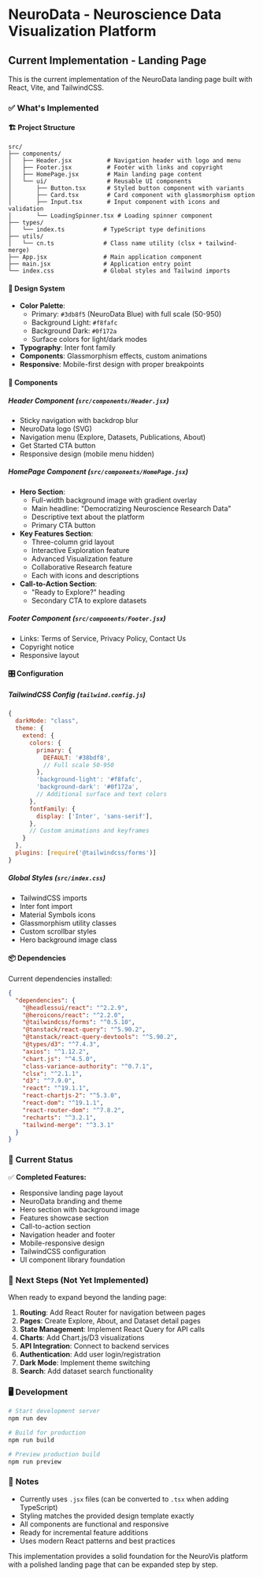 # NeuroData - Neuroscience Data Visualization Platform

## Current Implementation - Landing Page

This is the current implementation of the NeuroData landing page built with React, Vite, and TailwindCSS.

### ✅ What's Implemented

#### 🏗️ **Project Structure**
```
src/
├── components/
│   ├── Header.jsx          # Navigation header with logo and menu
│   ├── Footer.jsx          # Footer with links and copyright
│   ├── HomePage.jsx        # Main landing page content
│   └── ui/                 # Reusable UI components
│       ├── Button.tsx      # Styled button component with variants
│       ├── Card.tsx        # Card component with glassmorphism option
│       ├── Input.tsx       # Input component with icons and validation
│       └── LoadingSpinner.tsx # Loading spinner component
├── types/
│   └── index.ts           # TypeScript type definitions
├── utils/
│   └── cn.ts              # Class name utility (clsx + tailwind-merge)
├── App.jsx                # Main application component
├── main.jsx               # Application entry point
└── index.css              # Global styles and Tailwind imports
```

#### 🎨 **Design System**
- **Color Palette**:
  - Primary: `#3db8f5` (NeuroData Blue) with full scale (50-950)
  - Background Light: `#f8fafc`
  - Background Dark: `#0f172a`
  - Surface colors for light/dark modes
- **Typography**: Inter font family
- **Components**: Glassmorphism effects, custom animations
- **Responsive**: Mobile-first design with proper breakpoints

#### 🧩 **Components**

##### Header Component (`src/components/Header.jsx`)
- Sticky navigation with backdrop blur
- NeuroData logo (SVG)
- Navigation menu (Explore, Datasets, Publications, About)
- Get Started CTA button
- Responsive design (mobile menu hidden)

##### HomePage Component (`src/components/HomePage.jsx`)
- **Hero Section**:
  - Full-width background image with gradient overlay
  - Main headline: "Democratizing Neuroscience Research Data"
  - Descriptive text about the platform
  - Primary CTA button
- **Key Features Section**:
  - Three-column grid layout
  - Interactive Exploration feature
  - Advanced Visualization feature
  - Collaborative Research feature
  - Each with icons and descriptions
- **Call-to-Action Section**:
  - "Ready to Explore?" heading
  - Secondary CTA to explore datasets

##### Footer Component (`src/components/Footer.jsx`)
- Links: Terms of Service, Privacy Policy, Contact Us
- Copyright notice
- Responsive layout

#### 🎛️ **Configuration**

##### TailwindCSS Config (`tailwind.config.js`)
```javascript
{
  darkMode: "class",
  theme: {
    extend: {
      colors: {
        primary: {
          DEFAULT: '#38bdf8',
          // Full scale 50-950
        },
        'background-light': '#f8fafc',
        'background-dark': '#0f172a',
        // Additional surface and text colors
      },
      fontFamily: {
        display: ['Inter', 'sans-serif'],
      },
      // Custom animations and keyframes
    }
  },
  plugins: [require('@tailwindcss/forms')]
}
```

##### Global Styles (`src/index.css`)
- TailwindCSS imports
- Inter font import
- Material Symbols icons
- Glassmorphism utility classes
- Custom scrollbar styles
- Hero background image class

#### 📦 **Dependencies**
Current dependencies installed:
```json
{
  "dependencies": {
    "@headlessui/react": "^2.2.9",
    "@heroicons/react": "^2.2.0",
    "@tailwindcss/forms": "^0.5.10",
    "@tanstack/react-query": "^5.90.2",
    "@tanstack/react-query-devtools": "^5.90.2",
    "@types/d3": "^7.4.3",
    "axios": "^1.12.2",
    "chart.js": "^4.5.0",
    "class-variance-authority": "^0.7.1",
    "clsx": "^2.1.1",
    "d3": "^7.9.0",
    "react": "^19.1.1",
    "react-chartjs-2": "^5.3.0",
    "react-dom": "^19.1.1",
    "react-router-dom": "^7.8.2",
    "recharts": "^3.2.1",
    "tailwind-merge": "^3.3.1"
  }
}
```

### 🚀 **Current Status**

✅ **Completed Features:**
- Responsive landing page layout
- NeuroData branding and theme
- Hero section with background image
- Features showcase section
- Call-to-action section
- Navigation header and footer
- Mobile-responsive design
- TailwindCSS configuration
- UI component library foundation

### 🎯 **Next Steps** (Not Yet Implemented)

When ready to expand beyond the landing page:

1. **Routing**: Add React Router for navigation between pages
2. **Pages**: Create Explore, About, and Dataset detail pages
3. **State Management**: Implement React Query for API calls
4. **Charts**: Add Chart.js/D3 visualizations
5. **API Integration**: Connect to backend services
6. **Authentication**: Add user login/registration
7. **Dark Mode**: Implement theme switching
8. **Search**: Add dataset search functionality

### 🖥️ **Development**

```bash
# Start development server
npm run dev

# Build for production
npm run build

# Preview production build
npm run preview
```

### 📝 **Notes**

- Currently uses `.jsx` files (can be converted to `.tsx` when adding TypeScript)
- Styling matches the provided design template exactly
- All components are functional and responsive
- Ready for incremental feature additions
- Uses modern React patterns and best practices

This implementation provides a solid foundation for the NeuroVis platform with a polished landing page that can be expanded step by step.